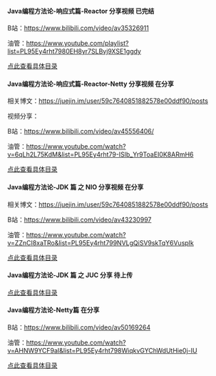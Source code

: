 
#### Java编程方法论-响应式篇-Reactor 分享视频 已完结

B站：<https://www.bilibili.com/video/av35326911>

油管：https://www.youtube.com/playlist?list=PL95Ey4rht7980EH8yr7SLBvj9XSE1ggdy

[点此查看具体目录](./Java编程方法论-响应式之Reactor篇.md)

#### Java编程方法论-响应式篇-Reactor-Netty 分享视频  在分享

相关博文：https://juejin.im/user/59c7640851882578e00ddf90/posts

视频分享：

B站：https://www.bilibili.com/video/av45556406/

油管：https://www.youtube.com/watch?v=6qLh2L75KdM&list=PL95Ey4rht79-ISlb_Yr9ToaEI0K8ARmH6

[点此查看具体目录](./Java编程方法论-响应式之Reactor-Netty篇.md)

#### Java编程方法论-JDK 篇 之 NIO 分享视频  在分享

相关博文：https://juejin.im/user/59c7640851882578e00ddf90/posts

B站：https://www.bilibili.com/video/av43230997

油管：https://www.youtube.com/watch?v=ZZnCI8xaTRo&list=PL95Ey4rht799NVLgQiSV9skTqY6VuspIk

[点此查看具体目录](./Java编程方法论-JDK篇之NIO.md)

#### Java编程方法论-JDK 篇 之 JUC 分享  待上传

[点此查看具体目录](./Java编程方法论-JDK篇之JUC.md)

#### Java编程方法论-Netty篇  在分享

B站：https://www.bilibili.com/video/av50169264

油管：https://www.youtube.com/watch?v=AHNW9YCF9aI&list=PL95Ey4rht798WiqkvGYChWdUtHie0j-IU

[点此查看具体目录](./Java编程方法论-Netty篇.md)


